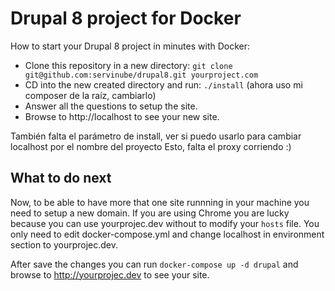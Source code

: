 # Drupal 8 project for Docker

How to start your Drupal 8 project in minutes with Docker:

- Clone this repository in a new directory: `git clone git@github.com:servinube/drupal8.git yourproject.com`
- CD into the new created directory and run: `./install` (ahora uso mi composer de la raíz, cambiarlo)
- Answer all the questions to setup the site.
- Browse to http://localhost to see your new site.

También falta el parámetro de install, ver si puedo usarlo para cambiar localhost por el nombre del proyecto
Esto, falta el proxy corriendo :)

## What to do next

Now, to be able to have more that one site runnning in your machine you need to setup a new domain.
If you are using Chrome you are lucky because you can use yourprojec.dev without to modify your `hosts` file.
You only need to edit docker-compose.yml and change localhost in environment section to yourprojec.dev.

After save the changes you can run `docker-compose up -d drupal` and browse to http://yourprojec.dev to see your site.
